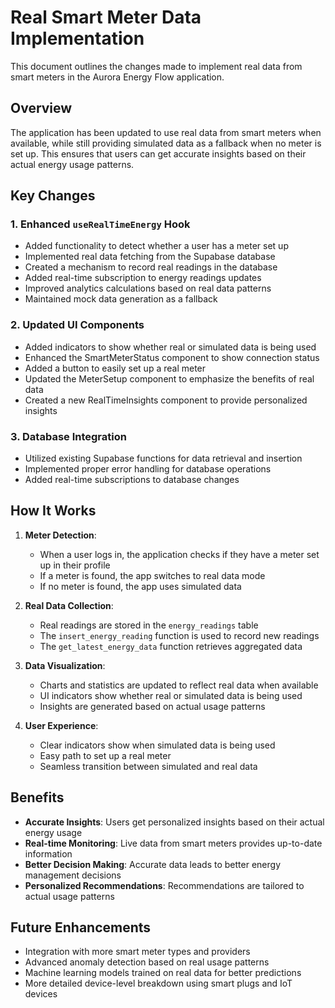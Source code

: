 # Real Smart Meter Data Implementation

This document outlines the changes made to implement real data from smart meters in the Aurora Energy Flow application.

## Overview

The application has been updated to use real data from smart meters when available, while still providing simulated data as a fallback when no meter is set up. This ensures that users can get accurate insights based on their actual energy usage patterns.

## Key Changes

### 1. Enhanced `useRealTimeEnergy` Hook

- Added functionality to detect whether a user has a meter set up
- Implemented real data fetching from the Supabase database
- Created a mechanism to record real readings in the database
- Added real-time subscription to energy readings updates
- Improved analytics calculations based on real data patterns
- Maintained mock data generation as a fallback

### 2. Updated UI Components

- Added indicators to show whether real or simulated data is being used
- Enhanced the SmartMeterStatus component to show connection status
- Added a button to easily set up a real meter
- Updated the MeterSetup component to emphasize the benefits of real data
- Created a new RealTimeInsights component to provide personalized insights

### 3. Database Integration

- Utilized existing Supabase functions for data retrieval and insertion
- Implemented proper error handling for database operations
- Added real-time subscriptions to database changes

## How It Works

1. **Meter Detection**:
   - When a user logs in, the application checks if they have a meter set up in their profile
   - If a meter is found, the app switches to real data mode
   - If no meter is found, the app uses simulated data

2. **Real Data Collection**:
   - Real readings are stored in the `energy_readings` table
   - The `insert_energy_reading` function is used to record new readings
   - The `get_latest_energy_data` function retrieves aggregated data

3. **Data Visualization**:
   - Charts and statistics are updated to reflect real data when available
   - UI indicators show whether real or simulated data is being used
   - Insights are generated based on actual usage patterns

4. **User Experience**:
   - Clear indicators show when simulated data is being used
   - Easy path to set up a real meter
   - Seamless transition between simulated and real data

## Benefits

- **Accurate Insights**: Users get personalized insights based on their actual energy usage
- **Real-time Monitoring**: Live data from smart meters provides up-to-date information
- **Better Decision Making**: Accurate data leads to better energy management decisions
- **Personalized Recommendations**: Recommendations are tailored to actual usage patterns

## Future Enhancements

- Integration with more smart meter types and providers
- Advanced anomaly detection based on real usage patterns
- Machine learning models trained on real data for better predictions
- More detailed device-level breakdown using smart plugs and IoT devices
